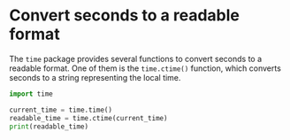 # Convert seconds to a readable format

The `time` package provides several functions to convert seconds to a readable format. One of them is the `time.ctime()` function, which converts seconds to a string representing the local time.

```python
import time

current_time = time.time()
readable_time = time.ctime(current_time)
print(readable_time)
```
